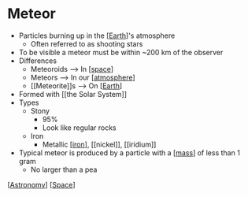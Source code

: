 # Meteor

- Particles burning up in the [[Earth]]'s atmosphere
  - Often referred to as shooting stars
- To be visible a meteor must be within ~200 km of the observer
- Differences
  - Meteoroids --> In [[space]]
  - Meteors --> In our [[atmosphere]]
  - [[Meteorite]]s --> On [[Earth]]
- Formed with [[the Solar System]]
- Types
  - Stony
    - 95%
    - Look like regular rocks
  - Iron
    - Metallic [[iron]], [[nickel]], [[iridium]]
- Typical meteor is produced by a particle with a [[mass]] of less than 1 gram
  - No larger than a pea

[[Astronomy]] [[Space]]

[//begin]: # "Autogenerated link references for markdown compatibility"
[Earth]: earth "Earth 🜨"
[Space]: space "Space"
[atmosphere]: atmosphere "Atmosphere"
[iron]: iron "Iron"
[mass]: mass "Mass"
[Astronomy]: astronomy "Astronomy"
[//end]: # "Autogenerated link references"
